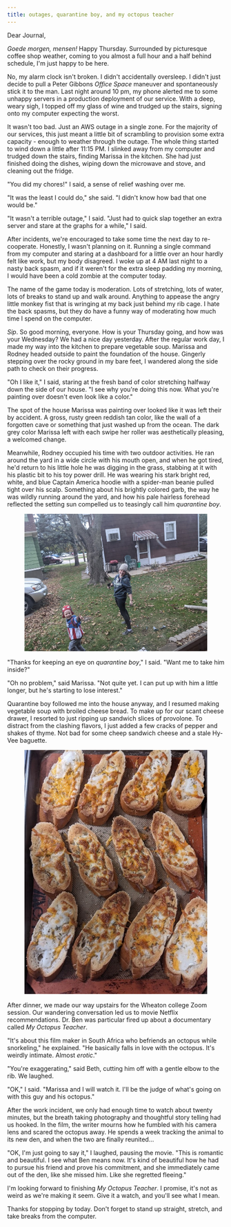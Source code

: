 ```yaml
---
title: outages, quarantine boy, and my octopus teacher
---
```


Dear Journal,

_Goede morgen, mensen!_ Happy Thursday.  Surrounded by picturesque
coffee shop weather, coming to you almost a full hour and a half
behind schedule, I'm just happy to be here.

No, my alarm clock isn't broken.  I didn't accidentally oversleep.  I
didn't just decide to pull a Peter Gibbons _Office Space_ maneuver and
spontaneously stick it to the man.  Last night around 10 pm, my phone
alerted me to some unhappy servers in a production deployment of our
service.  With a deep, weary sigh, I topped off my glass of wine and
trudged up the stairs, signing onto my computer expecting the worst.

It wasn't too bad.  Just an AWS outage in a single zone.  For the
majority of our services, this just meant a little bit of scrambling
to provision some extra capacity - enough to weather through the
outage.  The whole thing started to wind down a little after 11:15 PM.
I slinked away from my computer and trudged down the stairs, finding
Marissa in the kitchen.  She had just finished doing the dishes,
wiping down the microwave and stove, and cleaning out the fridge.

"You did my chores!" I said, a sense of relief washing over me.

"It was the least I could do," she said.  "I didn't know how bad that
one would be."

"It wasn't a terrible outage," I said.  "Just had to quick slap
together an extra server and stare at the graphs for a while," I said.

After incidents, we're encouraged to take some time the next day to
re-cooperate.  Honestly, I wasn't planning on it.  Running a single
command from my computer and staring at a dashboard for a little over
an hour hardly felt like work, but my body disagreed.  I woke up at 4
AM last night to a nasty back spasm, and if it weren't for the extra
sleep padding my morning, I would have been a cold zombie at the
computer today.

The name of the game today is moderation.  Lots of stretching, lots of
water, lots of breaks to stand up and walk around.  Anything to
appease the angry little monkey fist that is wringing at my back just
behind my rib cage.  I hate the back spasms, but they do have a funny
way of moderating how much time I spend on the computer.

_Sip_.  So good morning, everyone.  How is your Thursday going, and
how was your Wednesday?  We had a nice day yesterday.  After the
regular work day, I made my way into the kitchen to prepare vegetable
soup.  Marissa and Rodney headed outside to paint the foundation of
the house.  Gingerly stepping over the rocky ground in my bare feet, I
wandered along the side path to check on their progress.

"Oh I like it," I said, staring at the fresh band of color stretching
halfway down the side of our house.  "I see why you're doing this now.
What you're painting over doesn't even look like a color."

The spot of the house Marissa was painting over looked like it was
left their by accident.  A gross, rusty green reddish tan color, like
the wall of a forgotten cave or something that just washed up from the
ocean.  The dark grey color Marissa left with each swipe her roller
was aesthetically pleasing, a welcomed change.

Meanwhile, Rodney occupied his time with two outdoor activities.  He
ran around the yard in a wide circle with his mouth open, and when he
got tired, he'd return to his little hole he was digging in the grass,
stabbing at it with his plastic bit to his toy power drill.  He was
wearing his stark bright red, white, and blue Captain America hoodie
with a spider-man beanie pulled tight over his scalp.  Something about
his brightly colored garb, the way he was wildly running around the
yard, and how his pale hairless forehead reflected the setting sun
compelled us to teasingly call him _quarantine boy_.

<figure>
  <a href="/images/2020-10-22-quarantine-boy.jpg">
    <img alt="2020 10 22 quarantine boy" src="/images/2020-10-22-quarantine-boy.jpg"/>
  </a>
</figure>

"Thanks for keeping an eye on _quarantine boy_," I said.  "Want me to
take him inside?"

"Oh no problem," said Marissa.  "Not quite yet.  I can put up with him
a little longer, but he's starting to lose interest."

Quarantine boy followed me into the house anyway, and I resumed making
vegetable soup with broiled cheese bread.  To make up for our scant
cheese drawer, I resorted to just ripping up sandwich slices of
provolone.  To distract from the clashing flavors, I just added a few
cracks of pepper and shakes of thyme.  Not bad for some cheep sandwich
cheese and a stale Hy-Vee baguette.

<figure>
  <a href="/images/2020-10-22-cheese-bread.jpg">
    <img alt="2020 10 22 cheese bread" src="/images/2020-10-22-cheese-bread.jpg"/>
  </a>
</figure>

After dinner, we made our way upstairs for the Wheaton college Zoom
session.  Our wandering conversation led us to movie Netflix
recommendations.  Dr. Ben was particular fired up about a documentary
called _My Octopus Teacher_.

"It's about this film maker in South Africa who befriends an octopus
while snorkeling," he explained.  "He basically falls in love with the
octopus.  It's weirdly intimate.  Almost _erotic_."

"You're exaggerating," said Beth, cutting him off with a gentle elbow
to the rib.  We laughed.

"OK," I said.  "Marissa and I will watch it.  I'll be the judge of
what's going on with this guy and his octopus."

After the work incident, we only had enough time to watch about twenty
minutes, but the breath taking photography and thoughtful story
telling had us hooked.  In the film, the writer mourns how he fumbled
with his camera lens and scared the octopus away.  He spends a week
tracking the animal to its new den, and when the two are finally
reunited...

"OK, I'm just going to say it," I laughed, pausing the movie.  "This
is romantic and beautiful.  I see what Ben means now.  It's kind of
beautiful how he had to pursue his friend and prove his commitment,
and she immediately came out of the den, like she missed him.  Like
she regretted fleeing."

I'm looking forward to finishing _My Octopus Teacher_.  I promise,
it's not as weird as we're making it seem.  Give it a watch, and
you'll see what I mean.

Thanks for stopping by today.  Don't forget to stand up straight,
stretch, and take breaks from the computer.
